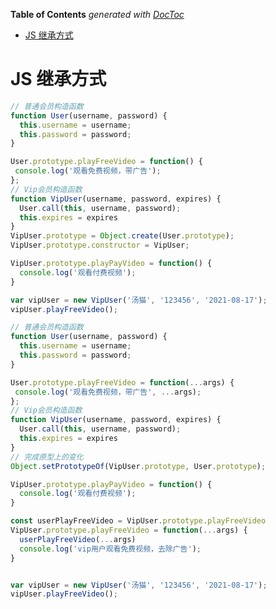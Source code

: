 <!-- START doctoc generated TOC please keep comment here to allow auto update -->
<!-- DON'T EDIT THIS SECTION, INSTEAD RE-RUN doctoc TO UPDATE -->
**Table of Contents**  *generated with [DocToc](https://github.com/thlorenz/doctoc)*

- [JS 继承方式](#js-%E7%BB%A7%E6%89%BF%E6%96%B9%E5%BC%8F)

<!-- END doctoc generated TOC please keep comment here to allow auto update -->

<!--
 * @Author: mrzou
 * @Date: 2021-08-17 16:50:01
 * @LastEditors: mrzou
 * @LastEditTime: 2021-08-17 16:50:30
 * @Description: file content
-->

# JS 继承方式
```js
// 普通会员构造函数
function User(username, password) {
  this.username = username;
  this.password = password;
}

User.prototype.playFreeVideo = function() {
 console.log('观看免费视频，带广告');
};
// Vip会员构造函数
function VipUser(username, password, expires) {
  User.call(this, username, password);
  this.expires = expires
}
VipUser.prototype = Object.create(User.prototype);
VipUser.prototype.constructor = VipUser;

VipUser.prototype.playPayVideo = function() {
  console.log('观看付费视频');
}

var vipUser = new VipUser('汤猫', '123456', '2021-08-17');
vipUser.playFreeVideo();
```

```js
// 普通会员构造函数
function User(username, password) {
  this.username = username;
  this.password = password;
}

User.prototype.playFreeVideo = function(...args) {
 console.log('观看免费视频，带广告', ...args);
};
// Vip会员构造函数
function VipUser(username, password, expires) {
  User.call(this, username, password);
  this.expires = expires
}
// 完成原型上的变化
Object.setPrototypeOf(VipUser.prototype, User.prototype);

VipUser.prototype.playPayVideo = function() {
  console.log('观看付费视频');
}

const userPlayFreeVideo = VipUser.prototype.playFreeVideo
VipUser.prototype.playFreeVideo = function(...args) {
  userPlayFreeVideo(...args)
  console.log('vip用户观看免费视频，去除广告');
}


var vipUser = new VipUser('汤猫', '123456', '2021-08-17');
vipUser.playFreeVideo();
```
